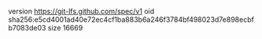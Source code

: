 version https://git-lfs.github.com/spec/v1
oid sha256:e5cd4001ad40e72ec4cf1ba883b6a246f3784bf498023d7e898ecbfb7083de03
size 16669

